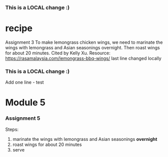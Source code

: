 ### This is a LOCAL change :)
# recipe
Assignment 3
To make lemongrass chicken wings, we need to marinate the wings with lemongrass and Asian seasonings overnight. Then roast wings for about 20 minutes. Cited by Kelly Xu. Resource: https://rasamalaysia.com/lemongrass-bbq-wings/
last line changed locally
### This is a LOCAL change :)
Add one line - test
# Module 5
### Assignment 5
Steps: 
1. marinate the wings with lemongrass and Asian seasonings **overnight**
2. roast wings for about 20 minutes
3. serve 